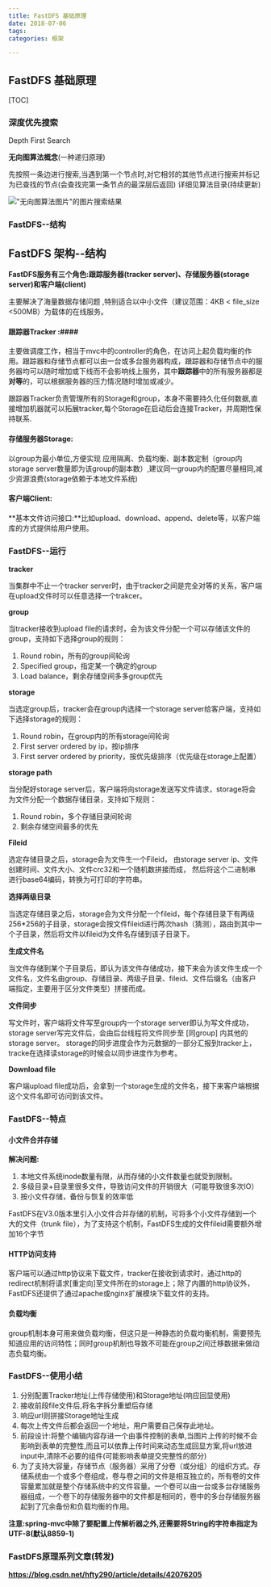 ```yaml
---
title: FastDFS 基础原理
date: 2018-07-06
tags: 
categories: 框架

---
```




## FastDFS 基础原理 ##

[TOC]

### 深度优先搜索 ###

Depth First Search 

**无向图算法概念**(一种递归原理)

先按照一条边进行搜索,当遇到第一个节点时,对它相邻的其他节点进行搜索并标记为已查找的节点(会查找完第一条节点的最深层后返回)
详细见算法目录(持续更新)


!["无向图算法图片"的图片搜索结果](http://i.imgur.com/vJ23ZgT.jpg)

### FastDFS--结构 ### 

<h2 id="1">FastDFS 架构--结构</h2>


**FastDFS服务有三个角色:跟踪服务器(tracker server)、存储服务器(storage server)和客户端(client)**

主要解决了海量数据存储问题 ,特别适合以中小文件（建议范围：4KB < file_size <500MB）为载体的在线服务。 

#### 跟踪器Tracker :####  

主要做调度工作，相当于mvc中的controller的角色，在访问上起负载均衡的作用。跟踪器和存储节点都可以由一台或多台服务器构成，跟踪器和存储节点中的服务器均可以随时增加或下线而不会影响线上服务，其中**跟踪器**中的所有服务器都是**对等**的，可以根据服务器的压力情况随时增加或减少。 

跟踪器Tracker负责管理所有的Storage和group，本身不需要持久化任何数据,直接增加机器就可以拓展tracker,每个Storage在启动后会连接Tracker，并周期性保持联系.



#### 存储服务器Storage: ####

以group为最小单位,方便实现 应用隔离、负载均衡、副本数定制（group内storage server数量即为该group的副本数）,建议同一group内的配置尽量相同,减少资源浪费(storage依赖于本地文件系统)



#### 客户端Client: ####

**基本文件访问接口:**比如upload、download、append、delete等，以客户端库的方式提供给用户使用。 





### FastDFS--运行 ###



**tracker**


当集群中不止一个tracker server时，由于tracker之间是完全对等的关系，客户端在upload文件时可以任意选择一个trakcer。

**group**

当tracker接收到upload file的请求时，会为该文件分配一个可以存储该文件的group，支持如下选择group的规则：

1. Round robin，所有的group间轮询 
2. Specified group，指定某一个确定的group 
3. Load balance，剩余存储空间多多group优先


**storage**


当选定group后，tracker会在group内选择一个storage server给客户端，支持如下选择storage的规则： 
1. Round robin，在group内的所有storage间轮询 
2. First server ordered by ip，按ip排序 
3. First server ordered by priority，按优先级排序（优先级在storage上配置）


**storage path**


当分配好storage server后，客户端将向storage发送写文件请求，storage将会为文件分配一个数据存储目录，支持如下规则： 
1. Round robin，多个存储目录间轮询 
2. 剩余存储空间最多的优先


**Fileid**


选定存储目录之后，storage会为文件生一个Fileid，
由storage server ip、文件创建时间、文件大小、文件crc32和一个随机数拼接而成，
然后将这个二进制串进行base64编码，转换为可打印的字符串。


**选择两级目录**


当选定存储目录之后，storage会为文件分配一个fileid，每个存储目录下有两级256*256的子目录，storage会按文件fileid进行两次hash（猜测），路由到其中一个子目录，然后将文件以fileid为文件名存储到该子目录下。


**生成文件名** 


当文件存储到某个子目录后，即认为该文件存储成功，接下来会为该文件生成一个文件名，文件名由group、存储目录、两级子目录、fileid、文件后缀名（由客户端指定，主要用于区分文件类型）拼接而成。

**文件同步**


写文件时，客户端将文件写至group内一个storage server即认为写文件成功，
storage server写完文件后，会由后台线程将文件同步至 [同group] 内其他的storage server。
storage的同步进度会作为元数据的一部分汇报到tracker上，tracke在选择读storage的时候会以同步进度作为参考。


**Download file**


客户端upload file成功后，会拿到一个storage生成的文件名，接下来客户端根据这个文件名即可访问到该文件。




### FastDFS--特点 ###




#### 小文件合并存储 ####

**解决问题:**


1. 本地文件系统inode数量有限，从而存储的小文件数量也就受到限制。 
2. 多级目录+目录里很多文件，导致访问文件的开销很大（可能导致很多次IO） 
3. 按小文件存储，备份与恢复的效率低


FastDFS在V3.0版本里引入小文件合并存储的机制，可将多个小文件存储到一个大的文件（trunk file），为了支持这个机制，FastDFS生成的文件fileid需要额外增加16个字节 




#### HTTP访问支持 ####


客户端可以通过http协议来下载文件，tracker在接收到请求时，通过http的redirect机制将请求[重定向]至文件所在的storage上；除了内置的http协议外，FastDFS还提供了通过apache或nginx扩展模块下载文件的支持。




#### 负载均衡 ####


group机制本身可用来做负载均衡，但这只是一种静态的负载均衡机制，需要预先知道应用的访问特性；同时group机制也导致不可能在group之间迁移数据来做动态负载均衡。




### FastDFS--使用小结 ###



1. 分别配置Tracker地址(上传存储使用)和Storage地址(响应回显使用)
2. 接收前段file文件后,将名字拆分重塑后存储
3. 响应url则拼接Storage地址生成
4. 每次上传文件后都会返回一个地址，用户需要自己保存此地址。
5. 前段设计:将整个编辑内容存进一个由事件控制的表单,当图片上传的时候不会影响到表单的完整性,而且可以依靠上传时间来动态生成回显方案,将url放进input中,清除不必要的组件(可能影响表单提交完整性的部分)
6. 为了支持大容量，存储节点（服务器）采用了分卷（或分组）的组织方式。存储系统由一个或多个卷组成，卷与卷之间的文件是相互独立的，所有卷的文件容量累加就是整个存储系统中的文件容量。一个卷可以由一台或多台存储服务器组成，一个卷下的存储服务器中的文件都是相同的，卷中的多台存储服务器起到了冗余备份和负载均衡的作用。

**注意:spring-mvc中除了要配置上传解析器之外,还需要将String的字符串指定为UTF-8(默认8859-1)**


### FastDFS原理系列文章(转发)  ###
**https://blog.csdn.net/hfty290/article/details/42076205**




